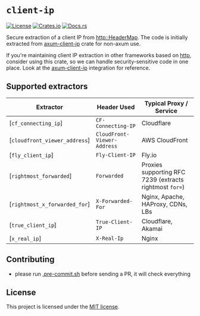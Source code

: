 # `client-ip`

[![License](https://img.shields.io/crates/l/client-ip.svg)](https://choosealicense.com/licenses/mit/)
[![Crates.io](https://img.shields.io/crates/v/client-ip.svg)](https://crates.io/crates/client-ip)
[![Docs.rs](https://docs.rs/client-ip/badge.svg)](https://docs.rs/client-ip)

Secure extraction of a client IP from [http::HeaderMap][]. The code is initially
extracted from [axum-client-ip][] crate for non-axum use.

If you're maintaining client IP extraction in other frameworks based on [http],
consider using this crate, so we can handle security-sensitive code in one
place. Look at the [axum-client-ip][] integration for reference.

## Supported extractors

| Extractor                     | Header Used                 | Typical Proxy / Service                                 |
| ----------------------------- | --------------------------- | ------------------------------------------------------- |
| [`cf_connecting_ip`]          | `CF-Connecting-IP`          | Cloudflare                                              |
| [`cloudfront_viewer_address`] | `CloudFront-Viewer-Address` | AWS CloudFront                                          |
| [`fly_client_ip`]             | `Fly-Client-IP`             | Fly.io                                                  |
| [`rightmost_forwarded`]       | `Forwarded`                 | Proxies supporting RFC 7239 (extracts rightmost `for=`) |
| [`rightmost_x_forwarded_for`] | `X-Forwarded-For`           | Nginx, Apache, HAProxy, CDNs, LBs                       |
| [`true_client_ip`]            | `True-Client-IP`            | Cloudflare, Akamai                                      |
| [`x_real_ip`]                 | `X-Real-Ip`                 | Nginx                                                   |

## Contributing

- please run [.pre-commit.sh] before sending a PR, it will check everything

## License

This project is licensed under the [MIT license][license].

[.pre-commit.sh]: https://github.com/imbolc/client-ip/blob/main/pre-commit.sh
[axum-client-ip]: https://github.com/imbolc/axum-client-ip
[http::HeaderMap]: https://docs.rs/http/1.3.1/http/header/struct.HeaderMap.html
[http]: https://github.com/rust-lang/rust
[license]: https://github.com/imbolc/client-ip/blob/main/LICENSE
